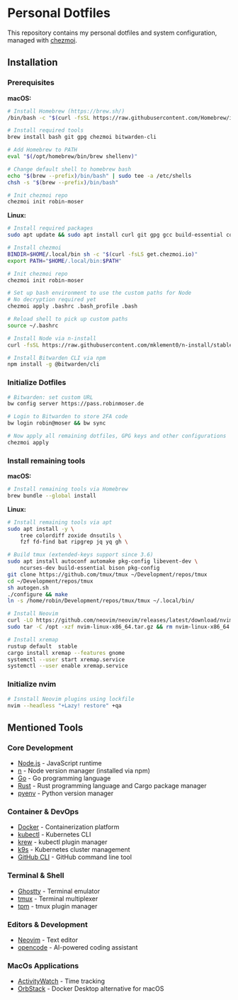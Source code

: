 # Personal Dotfiles

This repository contains my personal dotfiles and system configuration,
managed with [chezmoi](https://chezmoi.io/).

## Installation

### Prerequisites

**macOS:**
```bash
# Install Homebrew (https://brew.sh/)
/bin/bash -c "$(curl -fsSL https://raw.githubusercontent.com/Homebrew/install/HEAD/install.sh)"

# Install required tools
brew install bash git gpg chezmoi bitwarden-cli

# Add Homebrew to PATH
eval "$(/opt/homebrew/bin/brew shellenv)"

# Change default shell to homebrew bash
echo "$(brew --prefix)/bin/bash" | sudo tee -a /etc/shells
chsh -s "$(brew --prefix)/bin/bash"

# Init chezmoi repo
chezmoi init robin-moser
```

**Linux:**
```bash
# Install required packages
sudo apt update && sudo apt install curl git gpg gcc build-essential coreutils

# Install chezmoi
BINDIR=$HOME/.local/bin sh -c "$(curl -fsLS get.chezmoi.io)"
export PATH="$HOME/.local/bin:$PATH"

# Init chezmoi repo
chezmoi init robin-moser

# Set up bash environment to use the custom paths for Node
# No decryption required yet
chezmoi apply .bashrc .bash_profile .bash

# Reload shell to pick up custom paths
source ~/.bashrc

# Install Node via n-install
curl -fsSL https://raw.githubusercontent.com/mklement0/n-install/stable/bin/n-install | bash -s -- -n

# Install Bitwarden CLI via npm
npm install -g @bitwarden/cli
```

### Initialize Dotfiles

```bash
# Bitwarden: set custom URL
bw config server https://pass.robinmoser.de

# Login to Bitwarden to store 2FA code
bw login robin@moser && bw sync

# Now apply all remaining dotfiles, GPG keys and other configurations
chezmoi apply

```

### Install remaining tools

**macOS:**
```bash
# Install remaining tools via Homebrew
brew bundle --global install
```

**Linux:**
```bash
# Install remaining tools via apt
sudo apt install -y \
    tree colordiff zoxide dnsutils \
    fzf fd-find bat ripgrep jq yq gh \

# Build tmux (extended-keys support since 3.6)
sudo apt install autoconf automake pkg-config libevent-dev \
    ncurses-dev build-essential bison pkg-config
git clone https://github.com/tmux/tmux ~/Development/repos/tmux
cd ~/Development/repos/tmux
sh autogen.sh
./configure && make
ln -s /home/robin/Development/repos/tmux/tmux ~/.local/bin/

# Install Neovim
curl -LO https://github.com/neovim/neovim/releases/latest/download/nvim-linux-x86_64.tar.gz
sudo tar -C /opt -xzf nvim-linux-x86_64.tar.gz && rm nvim-linux-x86_64.tar.gz

# Install xremap
rustup default  stable
cargo install xremap --features gnome
systemctl --user start xremap.service
systemctl --user enable xremap.service
```

### Initialize nvim

```bash
# Isnstall Neovim plugins using lockfile
nvim --headless "+Lazy! restore" +qa
```


## Mentioned Tools

### Core Development
- [Node.js](https://nodejs.org/) - JavaScript runtime
- [n](https://github.com/tj/n) - Node version manager (installed via npm)
- [Go](https://golang.org/dl/) - Go programming language
- [Rust](https://rustup.rs/) - Rust programming language and Cargo package manager
- [pyenv](https://github.com/pyenv/pyenv) - Python version manager

### Container & DevOps
- [Docker](https://docs.docker.com/get-docker/) - Containerization platform
- [kubectl](https://kubernetes.io/docs/tasks/tools/) - Kubernetes CLI
- [krew](https://krew.sigs.k8s.io/docs/user-guide/setup/install/) - kubectl plugin manager
- [k9s](https://k9scli.io/) - Kubernetes cluster management
- [GitHub CLI](https://cli.github.com/) - GitHub command line tool

### Terminal & Shell
- [Ghostty](https://ghostty.org/) - Terminal emulator
- [tmux](https://github.com/tmux/tmux) - Terminal multiplexer
- [tpm](https://github.com/tmux-plugins/tpm) - tmux plugin manager

### Editors & Development
- [Neovim](https://neovim.io/) - Text editor
- [opencode](https://opencode.ai/) - AI-powered coding assistant

### MacOs Applications
- [ActivityWatch](https://activitywatch.net/) - Time tracking
- [OrbStack](https://orbstack.dev/) - Docker Desktop alternative for macOS
